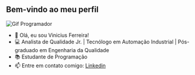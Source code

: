## Bem-vindo ao meu perfil

![Gif Programador](https://media.tenor.com/zn8iyusePtgAAAAM/joy.gif)

- 👋 Olá, eu sou Vinicius Ferreira!
- 💻 Analista de Qualidade Jr. | Tecnólogo em Automação Industrial | Pós-graduado em Engenharia da Qualidade
- 📚 Estudante de Programação
- 📫 Entre em contato comigo: [Linkedin](https://www.linkedin.com/in/vinicius-matheus-ferreira-6994ba247/)


<!---
vinimathf/vinimathf is a ✨ special ✨ repository because its `README.md` (this file) appears on your GitHub profile.
You can click the Preview link to take a look at your changes.
--->
